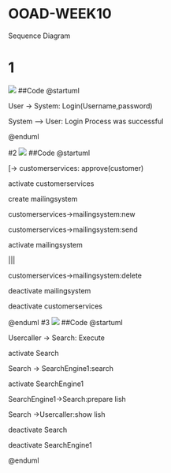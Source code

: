 # OOAD-WEEK10
Sequence Diagram

# 1
![](http://www.plantuml.com/plantuml/img/SoWkIImgAStDuU8ABKujKj2rKmYkB2v9pRLIyCbFpypJ08dc9UQcwXGa5XUNvnUbQ79nGLGew08LWwIXIXK2YlAJKukB5SeJYnMAIvD1xBHIeC5S3gbvAI0h0000)
##Code
@startuml

User -> System: Login(Username,password)

System --> User: Login Process was successful

@enduml

#2
![](http://www.plantuml.com/plantuml/img/XP0n2iCm34LtdI9ZEsHhbmmXz-Wax4yns4wG59U23zzaA6qQIkRt-0zfK6EnEKMwjNtZPhKnGHHIWeDs3K-JZ0MdDpaJEmk53JkPo0bMa3Z4aE_wL4EYNwtjDxpBU10TMehiF-bjeTRBjTR32Oy80tdycVa2kzE69RyywGK0)
##Code
@startuml

[-> customerservices: approve(customer)

activate customerservices

create mailingsystem

customerservices->mailingsystem:new

customerservices->mailingsystem:send

activate mailingsystem

|||

customerservices->mailingsystem:delete

deactivate mailingsystem

deactivate customerservices

@enduml
#3
![](http://www.plantuml.com/plantuml/img/SoWkIImgAStDuGejJYrAJip9IIrIqBLJ24vDB4hEi59mhKXDBYr9LU1AJ2x9B4i4iY0oN10AeTGrBpqpBzNGgXWYZQOSAik5mjErWzfIK9HQa5YKgf2JMPp1XJ0PuIAhuepySeXqIYgwIp14O9OvfEQb07q60000)
##Code
@startuml

Usercaller -> Search: Execute 

activate Search

Search -> SearchEngine1:search

activate SearchEngine1

SearchEngine1->Search:prepare lish

Search ->Usercaller:show lish

deactivate Search

deactivate SearchEngine1

@enduml
